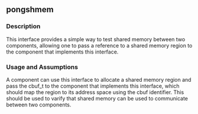 ## pongshmem

### Description

This interface provides a simple way to test shared memory between two components, allowing one to pass a reference to a shared memory region to the component that implements this interface. 


### Usage and Assumptions

A component can use this interface to allocate a shared memory region and pass the cbuf_t to the component that implements this interface, which should map the region to its address space using the cbuf identifier. This should be used to varify that shared memory can be used to communicate between two components.